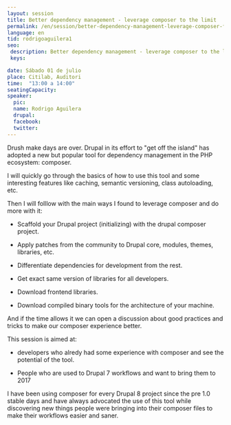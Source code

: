 ```yaml
---
layout: session
title: Better dependency management - leverage composer to the limit
permalink: /en/session/better-dependency-management-leverage-composer-for-good/
language: en
tid: rodrigoaguilera1
seo:
 description: Better dependency management - leverage composer to the limit
 keys:

date: Sábado 01 de julio
place: Citilab, Auditori
time:  "13:00 a 14:00"
seatingCapacity:
speaker:
  pic:
  name: Rodrigo Aguilera
  drupal:
  facebook:
  twitter:
---
```

Drush make days are over. Drupal in its effort to "get off the island" has adopted a new but popular tool for dependency management in the PHP ecosystem: composer.

I will quickly go through the basics of how to use this tool and some interesting features like caching, semantic versioning, class autoloading, etc.

Then I will folllow with the main ways I found to leverage composer and do more with it&#58;

 - Scaffold your Drupal project (initializing) with the drupal composer project.

 - Apply patches from the community to Drupal core, modules, themes, libraries, etc.
      
 - Differentiate dependencies for development from the rest.
      
 - Get exact same version of libraries for all developers.
      
 - Download frontend libraries.
      
 - Download compiled binary tools for the architecture of your machine.

And if the time allows it we can open a discussion about good practices and tricks to make our composer experience better.

This session is aimed at&#58;

 - developers who alredy had some experience with composer and see the potential of the tool.
 
 - People who are used to Drupal 7 workflows and want to bring them to 2017

I have been using composer for every Drupal 8 project since the pre 1.0 stable days and have always advocated the use of this tool while discovering new things people were bringing into their composer files to make their workflows easier and saner. 
